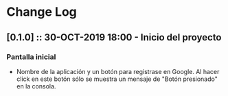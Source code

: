 # Change Log

## [0.1.0] :: 30-OCT-2019 18:00 - Inicio del proyecto

### Pantalla inicial
* Nombre de la aplicación y un botón para registrase en Google. Al hacer click en este botón sólo se muestra un mensaje de "Botón presionado" en la consola.